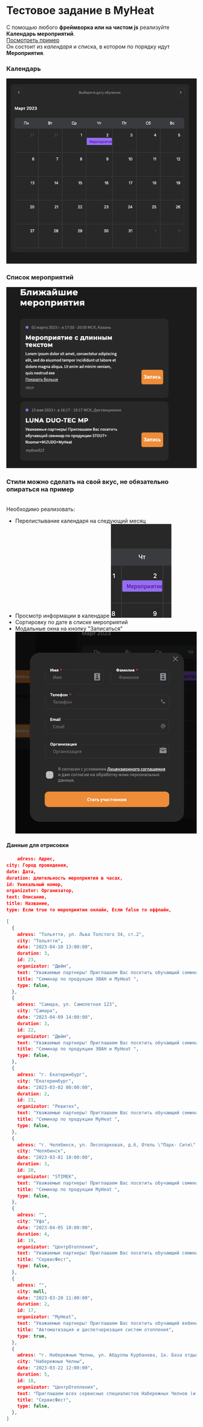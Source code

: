 # Тестовое задание в MyHeat

С помощью любого **фреймворка или на чистом js** реализуйте **Календарь мероприятий**. <br>
[Посмотреть пример](https://mhtest.ru/obucheniye-montazhnikov) <br>
Он состоит из _календаря_ и списка, в котором по порядку идут **Мероприятия**.

### Календарь

![Календарь](/calendar.png "Календарь")

### Список мероприятий

![Список мероприятий](/list%20event.png "Список мероприятий")

### Стили можно сделать на свой вкус, не обязательно опираться на пример
<br>
Необходимо реализовать:

* Перелистывание календаря на следующий месяц
* Просмотр информации в календаре
  ![Информация в модальном окне](/calendar_event.png "Модальное окно")
* Сортировку по дате в списке мероприятий
* Модальные окна на кнопку "Записаться"
  ![Модальное окно](/modal.png "Модальное окно")

#### Данные для отрисовки

```json
    adress: Адрес,
city: Город проведения,
date: Дата,
duration: длительность мероприятия в часах,
id: Уникальный номер,
organizator: Организатор,
text: Описание,
title: Название,
type: Если true то мероприятие онлайн, Если false то оффлайн,
```


```json
[
  {
    adress: "Тольятти, ул. Льва Толстого 34, ст.2",
    city: "Тольятти",
    date: "2023-04-10 13:00:00",
    duration: 3,
    id: 23,
    organizator: "Дюйм",
    text: "Уважаемые партнеры! Приглашаем Вас посетить обучающий семинар по продукции Эван и MyHeat <br> Записаться можно по телефону 8(927) 268-05-52. <b>Запись обязательна: количество мест ограничено<b>",
    title: "Семинар по продукции ЭВАН и MyHeat ",
    type: false,
  },
  {
    adress: "Самара, ул. Самолетная 123",
    city: "Самара",
    date: "2023-04-09 14:00:00",
    duration: 3,
    id: 22,
    organizator: "Дюйм",
    text: "Уважаемые партнеры! Приглашаем Вас посетить обучающий семинар по продукции Эван и MyHeat <br> Записаться можно по телефону 8(927) 268-05-52. <b>Запись обязательна: количество мест ограничено<b>",
    title: "Семинар по продукции ЭВАН и MyHeat ",
    type: false,
  },
  {
    adress: "г. Екатеринбург",
    city: "Екатеринбург",
    date: "2023-03-02 00:00:00",
    duration: 2,
    id: 21,
    organizator: "Ревитех",
    text: "Уважаемые партнеры! Приглашаем Вас посетить обучающий семинар по продукции MyHeat <br> Дата и время уточняется ",
    title: "Семинар по продукции MyHeat ",
    type: false,
  },
  {
    adress: "г. Челябинск, ул. Лесопарковая, д.6, Отель \"Парк- Сити\", зал \"Форум\"",
    city: "Челябинск",
    date: "2023-03-01 10:00:00",
    duration: 3,
    id: 20,
    organizator: "STIMEK",
    text: "Уважаемые партнеры! Приглашаем Вас посетить обучающий семинар по продукции MyHeat. <br> Для регистрации перейдите по <a href=\"https://stimek.ru/seminars/\">ссылке</a>",
    title: "Семинар по продукции MyHeat ",
    type: false,
  },
  {
    adress: "",
    city: "Уфа",
    date: "2023-04-05 10:00:00",
    duration: 4,
    id: 19,
    organizator: "ЦентрОтопления",
    text: "Уважаемые партнеры! Приглашаем Вас посетить обучающий семинар по продукции MyHeat",
    title: "СервисФест",
    type: false,
  },
  {
    adress: "",
    city: null,
    date: "2023-03-20 11:00:00",
    duration: 2,
    id: 17,
    organizator: "MyHeat",
    text: "Уважаемые партнеры! Приглашаем Вас посетить обучающий вебинар по продукции MyHeat",
    title: "Автоматизация и диспетчеризация систем отопления",
    type: true,
  },
  {
    adress: "г. Набережные Челны, ул. Абдуллы Курбанова, 1а. База отдыха \"Агдаш\"",
    city: "Набережные Челны",
    date: "2023-03-22 12:00:00",
    duration: 5,
    id: 18,
    organizator: "ЦентрОтопления",
    text: "Приглашаем всех сервисных специалистов Набережных Челнов (и не только) вступить в сообщество, в котором мы объединяем людей, связанных общими интересами. Абсолютно разных людей, но находящихся на одной волне, понимающих друг друга с полуслова и всегда готовых поделиться своим опытом в сфере обслуживания газового оборудования.",
    title: "СервисФест",
    type: false,
  },
]

```